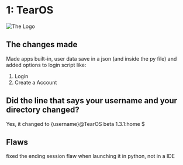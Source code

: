 # 1: TearOS
![The Logo](https://github.com/Alejandrix2456github/tear-os-apps-extras/blob/main/Sin%20t%C3%ADtulo.png)
## The changes made
Made apps built-in, user data save in a json (and inside the py file) and added options to login script like:
1. Login
2. Create a Account

## Did the line that says your username and your directory changed?
 Yes, it changed to {username}@TearOS beta 1.3.1:home $

## Flaws
 fixed the ending session flaw when launching it in python, not in a IDE
